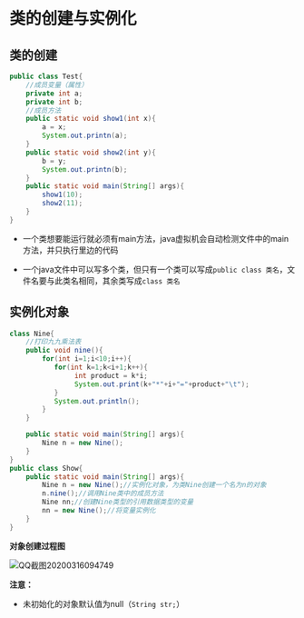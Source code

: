 # 类的创建与实例化

## 类的创建

```java
public class Test{
    //成员变量（属性）
    private int a;
    private int b;
    //成员方法
    public static void show1(int x){
        a = x;
        System.out.printn(a);
    }
    public static void show2(int y){
        b = y;
        System.out.printn(b);
    }
    public static void main(String[] args){
        show1(10);
        show2(11);
    }
}
```

- 一个类想要能运行就必须有main方法，java虚拟机会自动检测文件中的main方法，并只执行里边的代码

    

- 一个java文件中可以写多个类，但只有一个类可以写成`public class 类名`，文件名要与此类名相同，其余类写成`class 类名`

## 实例化对象

```java
class Nine{
    //打印九九乘法表
    public void nine(){
        for(int i=1;i<10;i++){
           for(int k=1;k<i+1;k++){
                int product = k*i;
                System.out.print(k+"*"+i+"="+product+"\t");
           }
           System.out.println(); 
        }
    }

    public static void main(String[] args){
        Nine n = new Nine();
    }
}
public class Show{
    public static void main(String[] args){
        Nine n = new Nine();//实例化对象，为类Nine创建一个名为n的对象
        n.nine();//调用Nine类中的成员方法
        Nine nn;//创建Nine类型的引用数据类型的变量
        nn = new Nine();//将变量实例化
    }
} 
```

**对象创建过程图**

![QQ截图20200316094749](https://gitee.com/silent-passer/Img/raw/master/img/QQ截图20200316094749.png)

**注意：**
- 未初始化的对象默认值为null（`String str;`）
